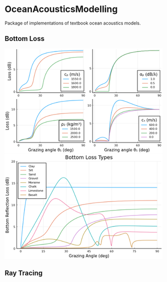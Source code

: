 # OceanAcousticsModelling
Package of implementations of textbook ocean acoustics models.

## Bottom Loss
![](img/BottomLoss_Parameters.png)
![](img/BottomLoss_Types.png)

## Ray Tracing
